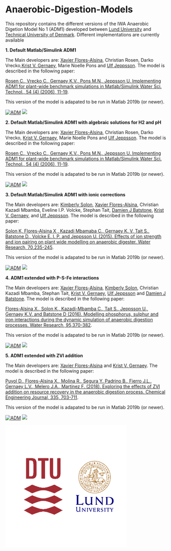 # Anaerobic-Digestion-Models

This repository contains the different versions of the IWA Anaerobic Digetion Model No 1 (ADM1) developed between [Lund University](https://www.iea.lth.se/) and [Technical University of Denmark](https://www.kt.dtu.dk/english/research/prosys). Different implementations are currently available 

<strong>1. Default Matlab/Simulink ADM1 </strong>  

The Main developers are: [Xavier Flores-Alsina](https://github.com/xfalsina), Christian Rosen, Darko Vrecko,[Krist V. Gernaey](https://github.com/kristgernaey), Marie Noelle Pons and [Ulf Jeppsson](https://github.com/ulfjeppsson). The model is described in the following paper: 

[Rosen C., Vrecko C., Gernaey K.V., Pons M.N., Jeppsson U. Implementing ADM1 for plant-wide benchmark simulations in Matlab/Simulink
Water Sci. Technol., 54 (4) (2006), 11-19](https://doi.org/10.2166/wst.2006.521). 

This version of the model is adapated to be run in Matlab 2019b (or newer).

[![ADM](https://img.shields.io/badge/DOWNLOAD%20ADM1-990000?style=for-the-badge)](https://github.com/wwtmodels/Anaerobic-Digestion-Models/releases/download/v2/ADM1.DAE.zip) [![](https://img.shields.io/github/downloads/wwtmodels/Anaerobic-Digestion-Models/v1/total?color=990000&label=Downloads&style=for-the-badge)](https://github.com/wwtmodels/Anaerobic-Digestion-Models) 


<strong>2. Default Matlab/Simulink ADM1 with algebraic solutions for H2 and pH </strong>  

The Main developers are: [Xavier Flores-Alsina](https://github.com/xfalsina), Christian Rosen, Darko Vrecko, [Krist V. Gernaey](https://github.com/kristgernaey), Marie Noelle Pons and [Ulf Jeppsson](https://github.com/ulfjeppsson). The model is described in the following paper: 

[Rosen C., Vrecko C., Gernaey K.V., Pons M.N., Jeppsson U. Implementing ADM1 for plant-wide benchmark simulations in Matlab/Simulink
Water Sci. Technol., 54 (4) (2006), 11-19](https://doi.org/10.2166/wst.2006.521). 

This version of the model is adapated to be run in Matlab 2019b (or newer).

[![ADM](https://img.shields.io/badge/DOWNLOAD%20ADM1%20DAE2-990000?style=for-the-badge)](https://github.com/wwtmodels/Anaerobic-Digestion-Models/releases/download/v2/ADM1.DAE.zip) [![](https://img.shields.io/github/downloads/wwtmodels/Anaerobic-Digestion-Models/v2/total?color=990000&label=Downloads&style=for-the-badge)](https://github.com/wwtmodels/Anaerobic-Digestion-Models) 


<strong>3. Default Matlab/Simulink ADM1 with ionic corrections </strong>  

The Main developers are: [Kimberly Solon](https://github.com/KimberlySolon), [Xavier Flores-Alsina](https://github.com/xfalsina),  Christian Kazadi Mbamba, Eveline I.P. Volcke, Stephan Tait, [Damien J Batstone](https://github.com/damienbatstone), [Krist V. Gernaey](https://github.com/kristgernaey), and [Ulf Jeppsson](https://github.com/ulfjeppsson). The model is described in the following paper: 

[Solon K, Flores-Alsina X , Kazadi Mbamaba C., Gernaey K. V, Tait S., Batstone D., Volcke E. I. P. and Jeppsson U. (2015). Effects of ion strength and ion pairing on plant wide modelling on anaerobic digester. Water Research, 70,235-245](https://doi.org/10.1016/j.watres.2014.11.035). 

This version of the model is adapated to be run in Matlab 2019b (or newer).

[![ADM](https://img.shields.io/badge/DOWNLOAD%20ADM1%20ION%20CORRECTIONS-990000?style=for-the-badge)](https://github.com/wwtmodels/Anaerobic-Digestion-Models/releases/download/v3/ADM1.ion.corrections.zip) [![](https://img.shields.io/github/downloads/wwtmodels/Anaerobic-Digestion-Models/v3/total?color=990000&label=Downloads&style=for-the-badge)](https://github.com/wwtmodels/Anaerobic-Digestion-Models) 

<strong>4. ADM1 extended with P-S-Fe interactions </strong>  

The Main developers are: [Xavier Flores-Alsina](https://github.com/xfalsina), [Kimberly Solon](https://github.com/KimberlySolon), Christian Kazadi Mbamba, Stephan Tait, [Krist V. Gernaey](https://github.com/kristgernaey), [Ulf Jeppsson](https://github.com/ulfjeppsson) and [Damien J Batstone](https://github.com/damienbatstone). The model is described in the following paper: 

[Flores-Alsina X., Solon K., Kazadi-Mbamba C., Tait S., Jeppsson U., Gernaey K.V. and Batstone D (2016). Modelling phosphorus, sulphur and iron interactions during the dynamic simulation of anaerobic digestion processes. Water Research, 95,370-382](https://www.sciencedirect.com/science/article/pii/S0043135416301397). 


This version of the model is adapated to be run in Matlab 2019b (or newer).

[![ADM](https://img.shields.io/badge/DOWNLOAD%20ADM1%20P%20S%20Fe%20INTERACTIONS-990000?style=for-the-badge)](https://github.com/wwtmodels/Anaerobic-Digestion-Models/releases/download/v4/ADM1.P.S.Fe.zip) [![](https://img.shields.io/github/downloads/wwtmodels/Anaerobic-Digestion-Models/v4/total?color=990000&label=Downloads&style=for-the-badge)](https://github.com/wwtmodels/Anaerobic-Digestion-Models)

<strong>5. ADM1 extended with ZVI addition </strong>  

The Main developers are: [Xavier Flores-Alsina](https://github.com/xfalsina) and [Krist V. Gernaey](https://github.com/kristgernaey). The model is described in the following paper: 

[Puyol D., Flores-Alsina X., Molina R., Segura Y. Padrino B., Fierro J.L., Gernaey L.V., Melero J.A., Martínez F. (2018). Exploring the effects of ZVI addition on resource recovery in the anaerobic digestion process. Chemical Engineering Journal, 335, 703-711](https://www.sciencedirect.com/science/article/pii/S1385894717319411?via%3Dihub). 


This version of the model is adapated to be run in Matlab 2019b (or newer).

[![ADM](https://img.shields.io/badge/DOWNLOAD%20ADM1%20WITH%20ZVI%20ADDITION-990000?style=for-the-badge)](https://github.com/wwtmodels/Anaerobic-Digestion-Models/releases/download/v5/ADM1.ZVI.CEJ.zip) [![](https://img.shields.io/github/downloads/wwtmodels/Anaerobic-Digestion-Models/v5/total?color=990000&label=Downloads&style=for-the-badge)](https://github.com/wwtmodels/Anaerobic-Digestion-Models)


![logo](logo.png)
